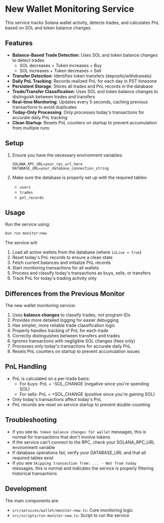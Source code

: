 # New Wallet Monitoring Service

This service tracks Solana wallet activity, detects trades, and calculates PnL based on SOL and token balance changes.

## Features

- **Balance-Based Trade Detection**: Uses SOL and token balance changes to detect trades
  - SOL decreases + Token increases = Buy
  - SOL increases + Token decreases = Sell
- **Transfer Detection**: Identifies token transfers (deposits/withdrawals)
- **Daily PnL Tracking**: Records realized PnL for each day in PST timezone
- **Persistent Storage**: Stores all trades and PnL records in the database
- **Trade/Transfer Classification**: Uses SOL and token balance changes to distinguish between trades and transfers
- **Real-time Monitoring**: Updates every 5 seconds, caching previous transactions to avoid duplicates
- **Today-Only Processing**: Only processes today's transactions for accurate daily PnL tracking
- **Clean Startup**: Resets PnL counters on startup to prevent accumulation from multiple runs

## Setup

1. Ensure you have the necessary environment variables:

   ```
   SOLANA_RPC_URL=your_rpc_url_here
   DATABASE_URL=your_database_connection_string
   ```

2. Make sure the database is properly set up with the required tables:
   - `users`
   - `trades`
   - `pnl_records`

## Usage

Run the service using:

```bash
bun run monitor:new
```

The service will:

1. Load all active wallets from the database (where `isLive = true`)
2. Reset today's PnL records to ensure a clean state
3. Fetch current balances and initialize PnL records
4. Start monitoring transactions for all wallets
5. Process and classify today's transactions as buys, sells, or transfers
6. Track PnL for today's trading activity only

## Differences from the Previous Monitor

The new wallet monitoring service:

1. Uses **balance changes** to classify trades, not program IDs
2. Provides more detailed logging for easier debugging
3. Has simpler, more reliable trade classification logic
4. Properly handles tracking of PnL for each trade
5. Correctly distinguishes between transfers and trades
6. Ignores transactions with negligible SOL changes (fees only)
7. Processes only today's transactions for accurate daily PnL
8. Resets PnL counters on startup to prevent accumulation issues

## PnL Handling

- PnL is calculated on a per-trade basis:
  - For buys: PnL = -SOL_CHANGE (negative since you're spending SOL)
  - For sells: PnL = +SOL_CHANGE (positive since you're gaining SOL)
- Only today's transactions affect today's PnL
- PnL records are reset on service startup to prevent double-counting

## Troubleshooting

- If you see `No token balance changes for wallet` messages, this is normal for transactions that don't involve tokens
- If the service can't connect to the RPC, check your SOLANA_RPC_URL environment variable
- If database operations fail, verify your DATABASE_URL and that all required tables exist
- If you see `Skipping transaction from: ... - Not from today` messages, this is normal and indicates the service is properly filtering historical transactions

## Development

The main components are:

- `src/services/wallet/monitor-new.ts`: Core monitoring logic
- `src/scripts/run-monitor-new.ts`: Script to run the service
